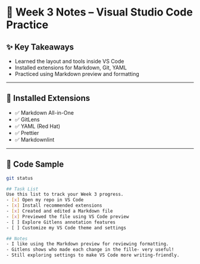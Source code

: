 # 📘 Week 3 Notes – Visual Studio Code Practice

## ✨ Key Takeaways
- Learned the layout and tools inside VS Code
- Installed extensions for Markdown, Git, YAML
- Practiced using Markdown preview and formatting

---

## 🧰 Installed Extensions
- ✅ Markdown All-in-One
- ✅ GitLens
- ✅ YAML (Red Hat)
- ✅ Prettier
- ✅ Markdownlint

---

## 🧪 Code Sample

```bash
git status

## Task List
Use this list to track your Week 3 progress.
- [x] Open my repo in VS Code
- [x] Install recommended extensions
- [x] Created and edited a Markdown file
- [x] Previewed the file using VS Code preview
- [ ] Explore Gitlens annotation features
- [ ] Customize my VS Code theme and settings

## Notes
- I like using the Markdown preview for reviewing formatting.
- Gitlens shows who made each change in the fille- very useful!
- Still exploring settings to make VS Code more writing-friendly.

